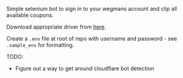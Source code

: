 Simple selenium bot to sign in to your wegmans account and clip all available coupons.


Download appropriate driver from [here](https://googlechromelabs.github.io/chrome-for-testing/#stable).

Create a `.env` file at root of repo with username and password - see `.sample_env` for formatting.


TODO:
- Figure out a way to get around cloudflare bot detection